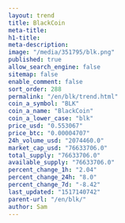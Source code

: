 ```yaml
---
layout: trend
title: BlackCoin
meta-title: 
h1-title: 
meta-description: 
image: "/media/351795/blk.png"
published: true
allow_search_engine: false
sitemap: false
enable_comment: false
sort_order: 288
permalink: "/en/blk/trend.html"
coin_a_symbol: "BLK"
coin_a_name: "BlackCoin"
coin_a_lower_case: "blk"
price_usd: "0.553067"
price_btc: "0.00004707"
24h_volume_usd: "2074460.0"
market_cap_usd: "76633706.0"
total_supply: "76633706.0"
available_supply: "76633706.0"
percent_change_1h: "2.04"
percent_change_24h: "8.0"
percent_change_7d: "-8.42"
last_updated: "1517140742"
parent-url: "/en/blk/"
author: Sam
---
```


